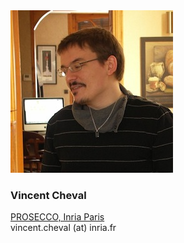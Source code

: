 <div class="authorcollab">
<a class="collab"><img src="/assets/img/vincent.jpg" alt="avatar" /></a>
<h3>Vincent Cheval</h3>
<a href="https://chevalvi.gitlabpages.inria.fr/chevalvi/" rel="noopener"><autocolor>PROSECCO, Inria Paris</autocolor></a>
<br>
<email>vincent.cheval (at) inria.fr</email>
</div>